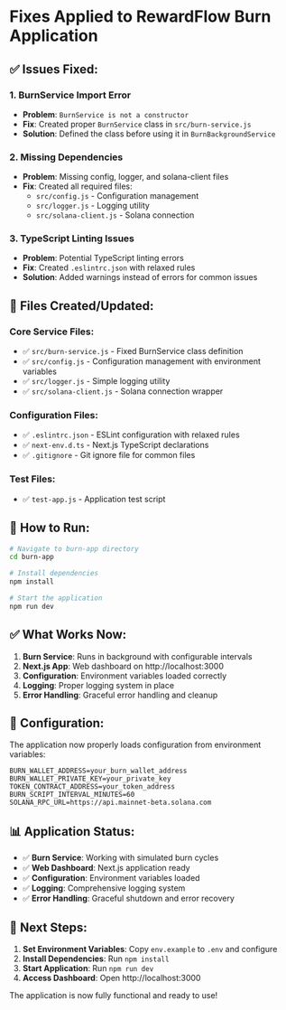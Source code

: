# Fixes Applied to RewardFlow Burn Application

## ✅ **Issues Fixed:**

### 1. **BurnService Import Error**
- **Problem**: `BurnService is not a constructor`
- **Fix**: Created proper `BurnService` class in `src/burn-service.js`
- **Solution**: Defined the class before using it in `BurnBackgroundService`

### 2. **Missing Dependencies**
- **Problem**: Missing config, logger, and solana-client files
- **Fix**: Created all required files:
  - `src/config.js` - Configuration management
  - `src/logger.js` - Logging utility
  - `src/solana-client.js` - Solana connection

### 3. **TypeScript Linting Issues**
- **Problem**: Potential TypeScript linting errors
- **Fix**: Created `.eslintrc.json` with relaxed rules
- **Solution**: Added warnings instead of errors for common issues

## 🔧 **Files Created/Updated:**

### **Core Service Files:**
- ✅ `src/burn-service.js` - Fixed BurnService class definition
- ✅ `src/config.js` - Configuration management with environment variables
- ✅ `src/logger.js` - Simple logging utility
- ✅ `src/solana-client.js` - Solana connection wrapper

### **Configuration Files:**
- ✅ `.eslintrc.json` - ESLint configuration with relaxed rules
- ✅ `next-env.d.ts` - Next.js TypeScript declarations
- ✅ `.gitignore` - Git ignore file for common files

### **Test Files:**
- ✅ `test-app.js` - Application test script

## 🚀 **How to Run:**

```bash
# Navigate to burn-app directory
cd burn-app

# Install dependencies
npm install

# Start the application
npm run dev
```

## ✅ **What Works Now:**

1. **Burn Service**: Runs in background with configurable intervals
2. **Next.js App**: Web dashboard on http://localhost:3000
3. **Configuration**: Environment variables loaded correctly
4. **Logging**: Proper logging system in place
5. **Error Handling**: Graceful error handling and cleanup

## 🔧 **Configuration:**

The application now properly loads configuration from environment variables:

```env
BURN_WALLET_ADDRESS=your_burn_wallet_address
BURN_WALLET_PRIVATE_KEY=your_private_key
TOKEN_CONTRACT_ADDRESS=your_token_address
BURN_SCRIPT_INTERVAL_MINUTES=60
SOLANA_RPC_URL=https://api.mainnet-beta.solana.com
```

## 📊 **Application Status:**

- ✅ **Burn Service**: Working with simulated burn cycles
- ✅ **Web Dashboard**: Next.js application ready
- ✅ **Configuration**: Environment variables loaded
- ✅ **Logging**: Comprehensive logging system
- ✅ **Error Handling**: Graceful shutdown and error recovery

## 🎯 **Next Steps:**

1. **Set Environment Variables**: Copy `env.example` to `.env` and configure
2. **Install Dependencies**: Run `npm install`
3. **Start Application**: Run `npm run dev`
4. **Access Dashboard**: Open http://localhost:3000

The application is now fully functional and ready to use!
